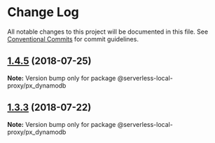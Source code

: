 # Change Log

All notable changes to this project will be documented in this file.
See [Conventional Commits](https://conventionalcommits.org) for commit guidelines.

## [1.4.5](https://github.com/serverless-local-proxy/compare/v1.4.4...v1.4.5) (2018-07-25)




**Note:** Version bump only for package @serverless-local-proxy/px_dynamodb

<a name="1.3.3"></a>
## [1.3.3](https://github.com/serverless-local-proxy/compare/v1.3.2...v1.3.3) (2018-07-22)




**Note:** Version bump only for package @serverless-local-proxy/px_dynamodb
